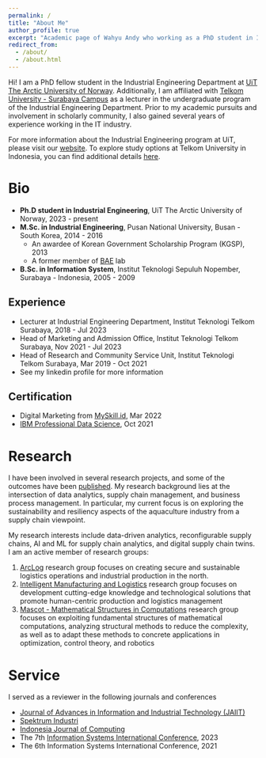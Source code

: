 ```yaml
---
permalink: /
title: "About Me"
author_profile: true
excerpt: "Academic page of Wahyu Andy who working as a PhD student in Industrial Engineering - excerpt"
redirect_from: 
  - /about/
  - /about.html
---
```


Hi! I am a PhD fellow student in the Industrial Engineering Department at [UiT The Arctic University of Norway](https://uit.no). Additionally, I am affiliated with [Telkom University - Surabaya Campus](https://surabaya.telkomuniversity.ac.id/) as a lecturer in the undergraduate program of the Industrial Engineering Department. Prior to my academic pursuits and involvement in scholarly community, I also gained several years of experience working in the IT industry.

For more information about the Industrial Engineering program at UiT, please visit our [website](https://uit.no/enhet/iit?p_dimension_id=210113). To explore study options at Telkom University in Indonesia, you can find additional details [here](https://smb.telkomuniversity.ac.id/). 

Bio
======
* **Ph.D student in Industrial Engineering**, UiT The Arctic University of Norway, 2023 - present
* **M.Sc. in Industrial Engineering**, Pusan National University, Busan - South Korea, 2014 - 2016
  * An awardee of Korean Government Scholarship Program (KGSP), 2013
  * A former member of [BAE](https://baelab.pusan.ac.kr/baelab/63110/subview.do) lab
* **B.Sc. in Information System**, Institut Teknologi Sepuluh Nopember, Surabaya - Indonesia, 2005 - 2009

Experience
------
* Lecturer at Industrial Engineering Department, Institut Teknologi Telkom Surabaya, 2018 - Jul 2023
* Head of Marketing and Admission Office, Institut Teknologi Telkom Surabaya, Nov 2021 - Jul 2023
* Head of Research and Community Service Unit, Institut Teknologi Telkom Surabaya, Mar 2019 - Oct 2021
* See my linkedin profile for more information

Certification
------
* Digital Marketing from [MySkill.id](https://myskill.id/), Mar 2022
* [IBM Professional Data Science](https://coursera.org/share/fc4fdf59c987143a4709fe5eac1d37d1), Oct 2021


Research
======
I have been involved in several research projects, and some of the outcomes have been [published](/publications). My research background lies at the intersection of data analytics, supply chain management, and business process management. In particular, my current focus is on exploring the sustainability and resiliency aspects of the aquaculture industry from a supply chain viewpoint. 

My research interests include data-driven analytics, reconfigurable supply chains, AI and ML for supply chain analytics, and digital supply chain twins. I am an active member of research groups:
1. [ArcLog](https://uit.no/research/arclog-en) research group focuses on creating secure and sustainable logistics operations and industrial production in the north.
2. [Intelligent Manufacturing and Logistics](https://uit.no/research/inmalog) research group focuses on development cutting-edge knowledge and technological solutions that promote human-centric production and logistics management
3. [Mascot - Mathematical Structures in Computations](https://uit.no/research/mascot) research group focuses on exploiting fundamental structures of mathematical computations, analyzing structural methods to reduce the complexity, as well as to adapt these methods to concrete applications in optimization, control theory, and robotics

Service
======
I served as a reviewer in the following journals and conferences
* [Journal of Advances in Information and Industrial Technology (JAIIT)](https://journal.ittelkom-sby.ac.id/jaiit/home)
* [Spektrum Industri](https://journal3.uad.ac.id/index.php/spektrum)
* [Indonesia Journal of Computing](https://socj.telkomuniversity.ac.id/ojs/index.php/indojc)
* The 7th [Information Systems International Conference](https://isico.info), 2023
* The 6th Information Systems International Conference, 2021

